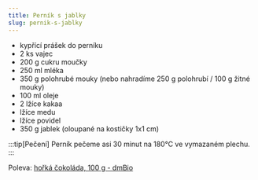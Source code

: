 ```yaml
---
title: Perník s jablky
slug: pernik-s-jablky
---
```


- kypřící prášek do perníku
- 2 ks vajec
- 200 g cukru moučky
- 250 ml mléka
- 350 g polohrubé mouky (nebo nahradíme 250 g polohrubí / 100 g žitné mouky)
- 100 ml oleje
- 2 lžíce kakaa
- lžíce medu
- lžíce povidel
- 350 g jablek (oloupané na kostičky 1x1 cm)

:::tip[Pečení]
Perník pečeme asi 30 minut na 180°C ve vymazaném plechu.
:::

Poleva:
[hořká čokoláda, 100 g - dmBio](https://www.dm.cz/dmbio-horka-cokolada-p4010355305145.html)
